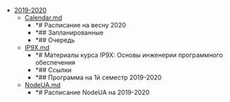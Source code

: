 - <a href = "F:\Node_projects\Node_Way\Education\TSH_index\Index-master_14.10.2020\Archive\2019-2020\cat.2019-2020\dir.2019-2020.md">2019-2020</a>
    - <a href = "F:\Node_projects\Node_Way\Education\TSH_index\Index-master_14.10.2020\Archive\2019-2020\Calendar.md">Calendar.md</a>
        - *# Расписание на весну 2020
        - *## Запланированные
        - *## Очередь
    - <a href = "F:\Node_projects\Node_Way\Education\TSH_index\Index-master_14.10.2020\Archive\2019-2020\IP9X.md">IP9X.md</a>
        - *# Материалы курса IP9X: Основы инженерии программного обеспечения
        - *## Ссылки
        - *## Программа на 1й семестр 2019-2020
    - <a href = "F:\Node_projects\Node_Way\Education\TSH_index\Index-master_14.10.2020\Archive\2019-2020\NodeUA.md">NodeUA.md</a>
        - *# Расписание NodeUA на 2019-2020

